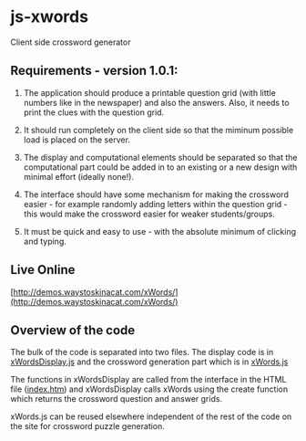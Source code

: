 # js-xwords #

Client side crossword generator

## Requirements - version 1.0.1: ##

1. The application should produce a printable question grid (with little numbers like in the newspaper) and also the answers. Also, it needs to print the clues with the question grid.

2. It should run completely on the client side so that the miminum possible load is placed on the server.

3. The display and computational elements should be separated so that the computational part could be added in to an existing or a new design with minimal effort (ideally none!).

4. The interface should have some mechanism for making the crossword easier - for example randomly adding letters within the question grid - this would make the crossword easier for weaker students/groups.

5. It must be quick and easy to use - with the absolute minimum of clicking and typing.


## Live Online ##

[http://demos.waystoskinacat.com/xWords/](http://demos.waystoskinacat.com/xWords/) 

## Overview of the code ##

The bulk of the code is separated into two files.  The display code is in [xWordsDisplay.js](src/js/xWordsDisplay.js) and the crossword generation part which is in [xWords.js](src/js/xWords.js)

The functions in xWordsDisplay are called from the interface in the HTML file ([index.htm](src/index.htm)) and xWordsDisplay calls xWords using the create function which returns the crossword question and answer grids.

xWords.js can be reused elsewhere independent of the rest of the code on the site for crossword puzzle generation.